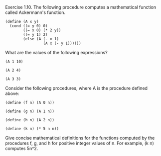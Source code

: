 Exercise 1.10.  The following procedure computes a mathematical function called Ackermann's function.
```
(define (A x y)
  (cond ((= y 0) 0)
        ((= x 0) (* 2 y))
        ((= y 1) 2)
        (else (A (- x 1)
                 (A x (- y 1))))))
```

What are the values of the following expressions?

```
(A 1 10)

(A 2 4)

(A 3 3)
```

Consider the following procedures, where A is the procedure defined above:

```
(define (f n) (A 0 n))

(define (g n) (A 1 n))

(define (h n) (A 2 n))

(define (k n) (* 5 n n))
```
Give concise mathematical definitions for the functions computed by the procedures f, g, and h for positive integer values of n. For example, (k n) computes 5n^2.



